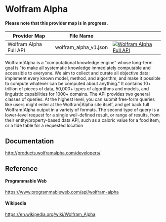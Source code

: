 # Wolfram Alpha

#### Please note that this provider map is in progress.

| Provider Map           | File Name             |                                                                                                                                                                                                                                                        |
|------------------------|-----------------------|--------------------------------------------------------------------------------------------------------------------------------------------------------------------------------------------------------------------------------------------------------|
| Wolfram Alpha Full API | wolfram_alpha_v1.json | [![Wolfram Alpha Full API](https://d233zlhvpze22y.cloudfront.net/github/bitscoopaddbuttonxsmall.png)](https://bitscoop.com/maps/create?source=https://raw.githubusercontent.com/bitscooplabs/provider-maps/master/wolfram_alpha/wolfram_alpha_v1.json) |

Wolfram|Alpha is a "computational knowledge engine" whose long-term goal is "to make all systematic knowledge immediately computable and accessible to everyone. We aim to collect and curate all objective data; implement every known model, method, and algorithm; and make it possible to compute whatever can be computed about anything." It contains 10+ trillion of pieces of data, 50,000+ types of algorithms and models, and linguistic capabilities for 1000+ domains. The API provides two general classes of queries. At the highest level, you can submit free-form queries like users might enter at the Wolfram|Alpha site itself, and get back full Wolfram|Alpha output in a variety of formats. The second type of query is a lower-level request for a single well-defined result, or range of results, from their entity/property-based data API, such as a caloric value for a food item, or a tide table for a requested location

## Documentation
http://products.wolframalpha.com/developers/

## Reference

#### Programmable Web
https://www.programmableweb.com/api/wolfram-alpha

#### Wikipedia
https://en.wikipedia.org/wiki/Wolfram_Alpha